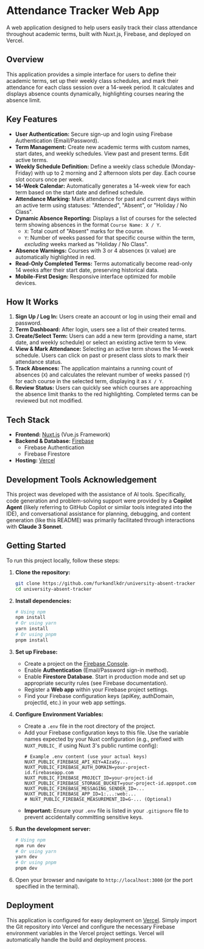 # Attendance Tracker Web App

A web application designed to help users easily track their class attendance throughout academic terms, built with Nuxt.js, Firebase, and deployed on Vercel.

## Overview

This application provides a simple interface for users to define their academic terms, set up their weekly class schedules, and mark their attendance for each class session over a 14-week period. It calculates and displays absence counts dynamically, highlighting courses nearing the absence limit.

## Key Features

* **User Authentication:** Secure sign-up and login using Firebase Authentication (Email/Password).
* **Term Management:** Create new academic terms with custom names, start dates, and weekly schedules. View past and present terms. Edit active terms.
* **Weekly Schedule Definition:** Define a weekly class schedule (Monday-Friday) with up to 2 morning and 2 afternoon slots per day. Each course slot occurs once per week.
* **14-Week Calendar:** Automatically generates a 14-week view for each term based on the start date and defined schedule.
* **Attendance Marking:** Mark attendance for past and current days within an active term using statuses: "Attended", "Absent", or "Holiday / No Class".
* **Dynamic Absence Reporting:** Displays a list of courses for the selected term showing absences in the format `Course Name: X / Y`.
    * `X`: Total count of "Absent" marks for the course.
    * `Y`: Number of weeks passed for that specific course within the term, *excluding* weeks marked as "Holiday / No Class".
* **Absence Warnings:** Courses with 3 or 4 absences (`X` value) are automatically highlighted in red.
* **Read-Only Completed Terms:** Terms automatically become read-only 14 weeks after their start date, preserving historical data.
* **Mobile-First Design:** Responsive interface optimized for mobile devices.

## How It Works

1.  **Sign Up / Log In:** Users create an account or log in using their email and password.
2.  **Term Dashboard:** After login, users see a list of their created terms.
3.  **Create/Select Term:** Users can add a new term (providing a name, start date, and weekly schedule) or select an existing active term to view.
4.  **View & Mark Attendance:** Selecting an active term shows the 14-week schedule. Users can click on past or present class slots to mark their attendance status.
5.  **Track Absences:** The application maintains a running count of absences (`X`) and calculates the relevant number of weeks passed (`Y`) for each course in the selected term, displaying it as `X / Y`.
6.  **Review Status:** Users can quickly see which courses are approaching the absence limit thanks to the red highlighting. Completed terms can be reviewed but not modified.

## Tech Stack

* **Frontend:** [Nuxt.js](https://nuxt.com/) (Vue.js Framework)
* **Backend & Database:** [Firebase](https://firebase.google.com/)
    * Firebase Authentication
    * Firebase Firestore
* **Hosting:** [Vercel](https://vercel.com/)

## Development Tools Acknowledgement

This project was developed with the assistance of AI tools. Specifically, code generation and problem-solving support were provided by a **Copilot Agent** (likely referring to GitHub Copilot or similar tools integrated into the IDE), and conversational assistance for planning, debugging, and content generation (like this README) was primarily facilitated through interactions with **Claude 3 Sonnet**.

## Getting Started

To run this project locally, follow these steps:

1.  **Clone the repository:**
    ```bash
    git clone https://github.com/furkandlkdr/university-absent-tracker
    cd university-absent-tracker
    ```

2.  **Install dependencies:**
    ```bash
    # Using npm
    npm install
    # Or using yarn
    yarn install
    # Or using pnpm
    pnpm install
    ```

3.  **Set up Firebase:**
    * Create a project on the [Firebase Console](https://console.firebase.google.com/).
    * Enable **Authentication** (Email/Password sign-in method).
    * Enable **Firestore Database**. Start in production mode and set up appropriate security rules (see Firebase documentation).
    * Register a **Web app** within your Firebase project settings.
    * Find your Firebase configuration keys (apiKey, authDomain, projectId, etc.) in your web app settings.

4.  **Configure Environment Variables:**
    * Create a `.env` file in the root directory of the project.
    * Add your Firebase configuration keys to this file. Use the variable names expected by your Nuxt configuration (e.g., prefixed with `NUXT_PUBLIC_` if using Nuxt 3's public runtime config):
        ```dotenv
        # Example .env content (use your actual keys)
        NUXT_PUBLIC_FIREBASE_API_KEY=AIzaSy...
        NUXT_PUBLIC_FIREBASE_AUTH_DOMAIN=your-project-id.firebaseapp.com
        NUXT_PUBLIC_FIREBASE_PROJECT_ID=your-project-id
        NUXT_PUBLIC_FIREBASE_STORAGE_BUCKET=your-project-id.appspot.com
        NUXT_PUBLIC_FIREBASE_MESSAGING_SENDER_ID=...
        NUXT_PUBLIC_FIREBASE_APP_ID=1:...:web:...
        # NUXT_PUBLIC_FIREBASE_MEASUREMENT_ID=G-... (Optional)
        ```
    * **Important:** Ensure your `.env` file is listed in your `.gitignore` file to prevent accidentally committing sensitive keys.

5.  **Run the development server:**
    ```bash
    # Using npm
    npm run dev
    # Or using yarn
    yarn dev
    # Or using pnpm
    pnpm dev
    ```

6.  Open your browser and navigate to `http://localhost:3000` (or the port specified in the terminal).

## Deployment

This application is configured for easy deployment on [Vercel](https://vercel.com/). Simply import the Git repository into Vercel and configure the necessary Firebase environment variables in the Vercel project settings. Vercel will automatically handle the build and deployment process.
